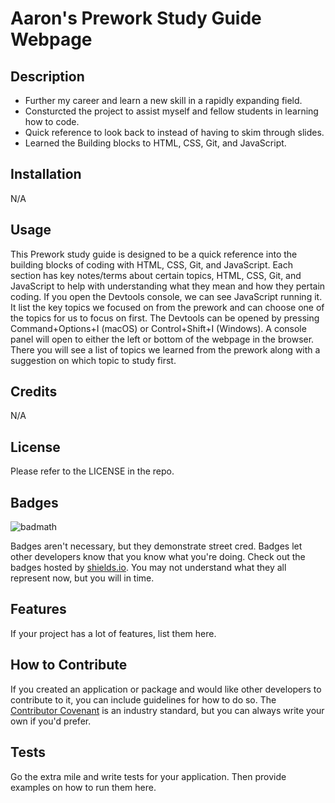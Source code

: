 # Aaron's Prework Study Guide Webpage

## Description

- Further my career and learn a new skill in a rapidly expanding field.
- Consturcted the project to assist myself and fellow students in learning how to code.
- Quick reference to look back to instead of having to skim through slides.
- Learned the Building blocks to HTML, CSS, Git, and JavaScript.

## Installation

N/A

## Usage

This Prework study guide is designed to be a quick reference into the building blocks of coding with HTML, CSS, Git, and JavaScript. Each section has key notes/terms about certain topics, HTML, CSS, Git, and JavaScript to help with understanding what they mean and how they pertain coding. If you open the Devtools console, we can see JavaScript running it. It list the key topics we focused on from the prework and can choose one of the topics for us to focus on first. The Devtools can be opened by pressing Command+Options+I (macOS) or Control+Shift+I (Windows). A console panel will open to either the left or bottom of the webpage in the browser. There you will see a list of topics we learned from the prework along with a suggestion on which topic to study first. 

## Credits

N/A

## License

Please refer to the LICENSE in the repo.

## Badges

![badmath](https://img.shields.io/github/languages/top/nielsenjared/badmath)

Badges aren't necessary, but they demonstrate street cred. Badges let other developers know that you know what you're doing. Check out the badges hosted by [shields.io](https://shields.io/). You may not understand what they all represent now, but you will in time.

## Features

If your project has a lot of features, list them here.

## How to Contribute

If you created an application or package and would like other developers to contribute to it, you can include guidelines for how to do so. The [Contributor Covenant](https://www.contributor-covenant.org/) is an industry standard, but you can always write your own if you'd prefer.

## Tests

Go the extra mile and write tests for your application. Then provide examples on how to run them here.
